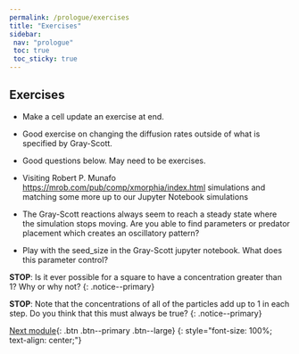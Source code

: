 ```yaml
---
permalink: /prologue/exercises
title: "Exercises"
sidebar:
 nav: "prologue"
 toc: true
 toc_sticky: true
---
```


## Exercises

* Make a cell update an exercise at end.

* Good exercise on changing the diffusion rates outside of what is specified by Gray-Scott.

* Good questions below. May need to be exercises.

* Visiting Robert P. Munafo https://mrob.com/pub/comp/xmorphia/index.html simulations and matching some more up to our Jupyter Notebook simulations

* The Gray-Scott reactions always seem to reach a steady state where the simulation stops moving. Are you able to find parameters or predator placement which creates an oscillatory pattern?

* Play with the seed_size in the Gray-Scott jupyter notebook. What does this parameter control?

**STOP**: Is it ever possible for a square to have a concentration greater than 1? Why or why not?
{: .notice--primary}

**STOP**: Note that the concentrations of all of the particles add up to 1 in each step. Do you think that this must always be true?
{: .notice--primary}

[Next module](../motifs/home){: .btn .btn--primary .btn--large}
{: style="font-size: 100%; text-align: center;"}
